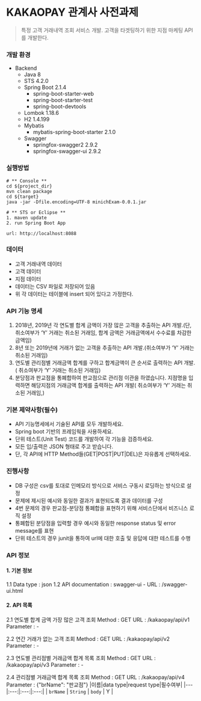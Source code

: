 # KAKAOPAY 관계사 사전과제

> 특정 고객 거래내역 조회 서비스 개발. 고객을 타겟팅하기 위한 지점 마케팅 API를 개발한다.



  
### 개발 환경
* Backend
  * Java 8
  * STS 4.2.0
  * Spring Boot 2.1.4
    * spring-boot-starter-web
    * spring-boot-starter-test
    * spring-boot-devtools
  * Lombok 1.18.6
  * H2 1.4.199
  * Mybatis
    * mybatis-spring-boot-starter 2.1.0
  * Swagger
    * springfox-swagger2 2.9.2
    * springfox-swagger-ui 2.9.2
    
  
### 실행방법
```
# ** Console **
cd ${project_dir}
mvn clean package 
cd ${target}
java -jar -Dfile.encoding=UTF-8 minichExam-0.0.1.jar
  
# ** STS or Eclipse **
1. maven update
2. run Spring Boot App

url: http://localhost:8088
```
  
  
### 데이터 
* 고객 거래내역 데이터
* 고객 데이터
* 지점 데이터
* 데이터는 CSV 파일로 저장되어 있음
* 위 각 데이터는 테이블에 insert 되어 있다고 가정한다.
  
  
### API 기능 명세
1. 2018년, 2019년 각 연도별 합계 금액이 가장 많은 고객을 추출하는 API 개발.(단, 취소여부가 ‘Y’ 거래는 취소된 거래임, 합계 금액은 거래금액에서 수수료를 차감한 금액임)
2. 8년 또는 2019년에 거래가 없는 고객을 추출하는 API 개발.(취소여부가 ‘Y’ 거래는 취소된 거래임)
3. 연도별 관리점별 거래금액 합계를 구하고 합계금액이 큰 순서로 출력하는 API 개발.( 취소여부가 ‘Y’ 거래는 취소된 거래임)
4. 분당점과 판교점을 통폐합하여 판교점으로 관리점 이관을 하였습니다. 지점명을 입력하면 해당지점의 거래금액 합계를 출력하는 API 개발( 취소여부가 ‘Y’ 거래는 취소된 거래임,)
  
  
### 기본 제약사항(필수)
* API 기능명세에서 기술된 API를 모두 개발하세요.
* Spring boot 기반의 프레임웍을 사용하세요.
* 단위 테스트(Unit Test) 코드를 개발하여 각 기능을 검증하세요.
* 모든 입/출력은 JSON 형태로 주고 받습니다.
* 단, 각 API에 HTTP Method들(GET|POST|PUT|DEL)은 자유롭게 선택하세요.
  
  
### 진행사항
* DB 구성은 csv를 토대로 인메모리 방식으로 서비스 구동시 로딩하는 방식으로 설정
* 문제에 제시된 예시와 동일한 결과가 표현되도록 결과 데이터를 구성
* 4번 문제의 경우 판교점-분당점 통폐합을 표현하기 위해 서비스단에서 비즈니스 로직 설정
* 통폐합된 분당점을 입력할 경우 예시와 동일한 response status 및 error message를 표현
* 단위 테스트의 경우 junit을 통하여 url에 대한 호출 및 응답에 대한 테스트를 수행
  
  
### API 정보
#### 1. 기본 정보
1.1 Data type : json
1.2 API documentation : swagger-ui
    - URL : /swagger-ui.html
#### 2. API 목록
2.1 연도별 합계 금액 가장 많은 고객 조회
Method : GET
URL : /kakaopay/api/v1
Parameter : -

2.2 연간 거래가 없는 고객 조회
Method : GET
URL : /kakaopay/api/v2
Parameter : -

2.3 연도별 관리점별 거래금액 합계 목록 조회
Method : GET
URL : /kakaopay/api/v3
Parameter : -

2.4 관리점별 거래금액 합계 목록 조회
Method : GET
URL : /kakaopay/api/v4
Parameter : {"brName": "판교점"}
|이름|data type|request type|필수여부|
|---|:---:|:---:|:---:|
| `brName` | `String` | `body` | Y |




   
